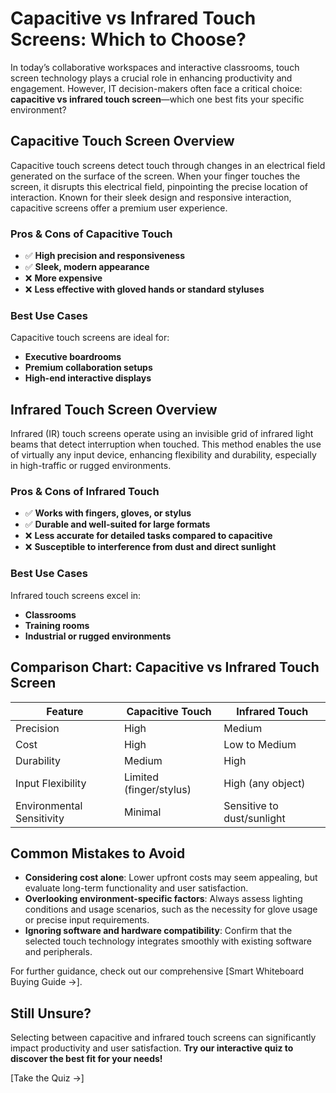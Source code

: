# Capacitive vs Infrared Touch Screens: Which to Choose?

In today’s collaborative workspaces and interactive classrooms, touch screen technology plays a crucial role in enhancing productivity and engagement. However, IT decision-makers often face a critical choice: **capacitive vs infrared touch screen**—which one best fits your specific environment?

## Capacitive Touch Screen Overview

Capacitive touch screens detect touch through changes in an electrical field generated on the surface of the screen. When your finger touches the screen, it disrupts this electrical field, pinpointing the precise location of interaction. Known for their sleek design and responsive interaction, capacitive screens offer a premium user experience.

### Pros & Cons of Capacitive Touch

- ✅ **High precision and responsiveness**
- ✅ **Sleek, modern appearance**
- ❌ **More expensive**
- ❌ **Less effective with gloved hands or standard styluses**

### Best Use Cases

Capacitive touch screens are ideal for:

- **Executive boardrooms**
- **Premium collaboration setups**
- **High-end interactive displays**

## Infrared Touch Screen Overview

Infrared (IR) touch screens operate using an invisible grid of infrared light beams that detect interruption when touched. This method enables the use of virtually any input device, enhancing flexibility and durability, especially in high-traffic or rugged environments.

### Pros & Cons of Infrared Touch

- ✅ **Works with fingers, gloves, or stylus**
- ✅ **Durable and well-suited for large formats**
- ❌ **Less accurate for detailed tasks compared to capacitive**
- ❌ **Susceptible to interference from dust and direct sunlight**

### Best Use Cases

Infrared touch screens excel in:

- **Classrooms**
- **Training rooms**
- **Industrial or rugged environments**

## Comparison Chart: Capacitive vs Infrared Touch Screen

| Feature                   | Capacitive Touch        | Infrared Touch             |
| ------------------------- | ----------------------- | -------------------------- |
| Precision                 | High                    | Medium                     |
| Cost                      | High                    | Low to Medium              |
| Durability                | Medium                  | High                       |
| Input Flexibility         | Limited (finger/stylus) | High (any object)          |
| Environmental Sensitivity | Minimal                 | Sensitive to dust/sunlight |

## Common Mistakes to Avoid

- **Considering cost alone**: Lower upfront costs may seem appealing, but evaluate long-term functionality and user satisfaction.
- **Overlooking environment-specific factors**: Always assess lighting conditions and usage scenarios, such as the necessity for glove usage or precise input requirements.
- **Ignoring software and hardware compatibility**: Confirm that the selected touch technology integrates smoothly with existing software and peripherals.

For further guidance, check out our comprehensive \[Smart Whiteboard Buying Guide →].

## Still Unsure?

Selecting between capacitive and infrared touch screens can significantly impact productivity and user satisfaction. **Try our interactive quiz to discover the best fit for your needs!**

\[Take the Quiz →]
